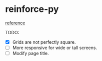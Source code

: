 # reinforce-py

[reference](https://codeburst.io/full-stack-single-page-application-with-vue-js-and-flask-b1e036315532)

TODO:
- [x] Grids are not perfectly square.
- [ ] More responsive for wide or tall screens.
- [ ] Modify page title.
